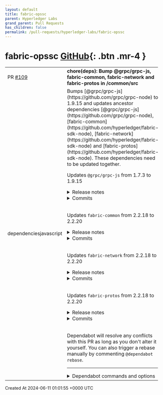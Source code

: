 ```yaml
---
layout: default
title: fabric-opssc
parent: Hyperledger Labs
grand_parent: Pull Requests
has_children: false
permalink: /pull-requests/hyperledger-labs/fabric-opssc
---
```


# fabric-opssc <span class="fs-3 right-align">[GitHub](https://github.com/hyperledger-labs/fabric-opssc){: .btn .mr-4 }</span>


<div>
    <table>
        <tr>
            <td>
                PR <a href="https://github.com/hyperledger-labs/fabric-opssc/pull/109" class=".btn">#109</a>
            </td>
            <td>
                <b>
                    chore(deps): Bump @grpc/grpc-js, fabric-common, fabric-network and fabric-protos in /common/src
                </b>
            </td>
        </tr>
        <tr>
            <td>
                <span class="chip">dependencies</span><span class="chip">javascript</span>
            </td>
            <td>
                Bumps [@grpc/grpc-js](https://github.com/grpc/grpc-node) to 1.9.15 and updates ancestor dependencies [@grpc/grpc-js](https://github.com/grpc/grpc-node), [fabric-common](https://github.com/hyperledger/fabric-sdk-node), [fabric-network](https://github.com/hyperledger/fabric-sdk-node) and [fabric-protos](https://github.com/hyperledger/fabric-sdk-node). These dependencies need to be updated together.

Updates `@grpc/grpc-js` from 1.7.3 to 1.9.15
<details>
<summary>Release notes</summary>
<p><em>Sourced from <a href="https://github.com/grpc/grpc-node/releases"><code>@​grpc/grpc-js</code>'s releases</a>.</em></p>
<blockquote>
<h2><code>@​grpc/grpc-js</code> 1.9.15</h2>
<ul>
<li>Avoid buffering significantly more than <code>grpc.max_receive_message_size</code> per received message.</li>
</ul>
<h2><code>@​grpc/grpc-js</code> 1.9.14</h2>
<ul>
<li>Fix a bug that could rarely cause connection leaks (<a href="https://redirect.github.com/grpc/grpc-node/issues/2644">#2644</a>)</li>
<li>Fix a bug that could cause clients to go IDLE incorrectly some time after calling <code>waitForReady</code> (<a href="https://redirect.github.com/grpc/grpc-node/issues/2643">#2643</a>)</li>
</ul>
<h2><code>@​grpc/grpc-js</code> 1.9.13</h2>
<ul>
<li>Fix a bug that could cause the Node process to close early when establishing a connection while a request is pending (<a href="https://redirect.github.com/grpc/grpc-node/issues/2626">#2626</a>)</li>
</ul>
<h2><code>@​grpc/grpc-js</code> 1.9.12</h2>
<ul>
<li>Fix a bug that could cause connectivity state information to become stale in some circumstances (<a href="https://redirect.github.com/grpc/grpc-node/issues/2623">#2623</a>)</li>
</ul>
<h2><code>@​grpc/grpc-js</code> 1.9.11</h2>
<ul>
<li>Fix a busy loop when recovering from a failure to establish a connection to a unix domain socket address target (<a href="https://redirect.github.com/grpc/grpc-node/issues/2618">#2618</a>)</li>
<li>Fix a bug that caused clients to stop trying to connect to a fixed IP address target after a working connection drops (<a href="https://redirect.github.com/grpc/grpc-node/issues/2619">#2619</a>)</li>
</ul>
<h2><code>@​grpc/grpc-js</code> 1.9.10</h2>
<ul>
<li>Provide the correct port to the proxy when connecting to a target without an explicitly specified port (<a href="https://redirect.github.com/grpc/grpc-node/issues/2608">#2608</a> contributed by <a href="https://github.com/segevfiner"><code>@​segevfiner</code></a>)</li>
<li>Properly handle goaway events with no additional data attached (<a href="https://redirect.github.com/grpc/grpc-node/issues/2611">#2611</a>)</li>
</ul>
<h2><code>@​grpc/grpc-js</code> 1.9.9</h2>
<ul>
<li>Fix a busy loop when recovering from a failure to establish a connection to a fixed IP address target (<a href="https://redirect.github.com/grpc/grpc-node/issues/2609">#2609</a>)</li>
</ul>
<h2><code>@​grpc/grpc-js</code> 1.9.8</h2>
<ul>
<li>Fix a memory leak caused by creating and closing multiple clients (<a href="https://redirect.github.com/grpc/grpc-node/issues/2606">#2606</a>)</li>
</ul>
<h2><code>@​grpc/grpc-js</code> 1.9.7</h2>
<ul>
<li>Fix a bug that could cause a client to not update name resolution after multiple failed connection attempts (<a href="https://redirect.github.com/grpc/grpc-node/issues/2602">#2602</a>)</li>
</ul>
<h2><code>@​grpc/grpc-js</code> 1.9.6</h2>
<ul>
<li>Include more information in most &quot;No connection established&quot; errors (<a href="https://redirect.github.com/grpc/grpc-node/issues/2598">#2598</a>)</li>
<li>Remove the <code>index</code> tracer, and add more information to other trace logs (<a href="https://redirect.github.com/grpc/grpc-node/issues/2599">#2599</a>)</li>
</ul>
<h2><code>@​grpc/grpc-js</code> 1.9.5</h2>
<ul>
<li>Fix a type inconsistency in <code>server-call.ts</code> (<a href="https://redirect.github.com/grpc/grpc-node/issues/2589">#2589</a> contributed by <a href="https://github.com/rsnullptr"><code>@​rsnullptr</code></a>)</li>
<li>Close ports if the server is shut down while the bind operation is ongoing (<a href="https://redirect.github.com/grpc/grpc-node/issues/2590">#2590</a>)</li>
</ul>
<h2><code>@​grpc/grpc-js</code> 1.9.4</h2>
<ul>
<li>Fix a bug that could cause a client to sometimes incorrectly hold the process open when no longer in use (<a href="https://redirect.github.com/grpc/grpc-node/issues/2586">#2586</a>)</li>
</ul>
<h2><code>@​grpc/grpc-js</code> 1.9.3</h2>
<ul>
<li>Make a few improvements to DNS resolving timing (<a href="https://redirect.github.com/grpc/grpc-node/issues/2571">#2571</a>)</li>
</ul>
<p>Experimental changes:</p>
<ul>
<li>Added <code>grpc.experimental.BackoffTimeout#getEndTime</code></li>
</ul>
<h2><code>@​grpc/grpc-js</code> 1.9.2</h2>
<ul>
<li>Handle error when sending keepalive pings (<a href="https://redirect.github.com/grpc/grpc-node/issues/2563">#2563</a>)</li>
</ul>
<!-- raw HTML omitted -->
</blockquote>
<p>... (truncated)</p>
</details>
<details>
<summary>Commits</summary>
<ul>
<li><a href="https://github.com/grpc/grpc-node/commit/08b0422dae56467ecae1007e899efe66a8c4a650"><code>08b0422</code></a> Merge pull request from GHSA-7v5v-9h63-cj86</li>
<li><a href="https://github.com/grpc/grpc-node/commit/c75e04894829ff5c0eac83a3eea96724ec7cd118"><code>c75e048</code></a> grpc-js: Bump to 1.9.15</li>
<li><a href="https://github.com/grpc/grpc-node/commit/d5d62b4d94acf05d4335122efa9e36b07955eb2d"><code>d5d62b4</code></a> grpc-js: Avoid buffering significantly more than max_receive_message_size per...</li>
<li><a href="https://github.com/grpc/grpc-node/commit/02d034489a923f7f9cb15d4720cc2c865b11ef12"><code>02d0344</code></a> Merge pull request <a href="https://redirect.github.com/grpc/grpc-node/issues/2741">#2741</a> from sergiitk/backport-1.9-psm-interop-common-prod-t...</li>
<li><a href="https://github.com/grpc/grpc-node/commit/cf14020643472af7ec56c3591c73f91d74c4aa73"><code>cf14020</code></a> Merge pull request <a href="https://redirect.github.com/grpc/grpc-node/issues/2729">#2729</a> from sergiitk/psm-interop-common-prod-tests</li>
<li><a href="https://github.com/grpc/grpc-node/commit/da44229934a18519126f6993b6feed00c60ded0a"><code>da44229</code></a> Merge pull request <a href="https://redirect.github.com/grpc/grpc-node/issues/2738">#2738</a> from murgatroid99/backport-1.9-grpc-js_linkify-it_fix</li>
<li><a href="https://github.com/grpc/grpc-node/commit/5ae7c8c84518fa49ec639cd36051d65e50db5a6c"><code>5ae7c8c</code></a> Merge pull request <a href="https://redirect.github.com/grpc/grpc-node/issues/2735">#2735</a> from murgatroid99/grpc-js_linkify-it_fix</li>
<li><a href="https://github.com/grpc/grpc-node/commit/eed21ba0bba8e8b1d8bc01001cfd0faf61bb9a75"><code>eed21ba</code></a> Merge pull request <a href="https://redirect.github.com/grpc/grpc-node/issues/2714">#2714</a> from sergiitk/backport-1.9-psm-interop-pkg-dev</li>
<li><a href="https://github.com/grpc/grpc-node/commit/63763a40003b17e5e8f3f9c8d7f4aeb6592569f6"><code>63763a4</code></a> Merge pull request <a href="https://redirect.github.com/grpc/grpc-node/issues/2712">#2712</a> from sergiitk/psm-interop-pkg-dev</li>
<li><a href="https://github.com/grpc/grpc-node/commit/5be83dd878c5a2b857c38b113aabb3fad9bd376d"><code>5be83dd</code></a> Merge pull request <a href="https://redirect.github.com/grpc/grpc-node/issues/2643">#2643</a> from murgatroid99/grpc-js_idle_timer_fix</li>
<li>Additional commits viewable in <a href="https://github.com/grpc/grpc-node/compare/@grpc/grpc-js@1.7.3...@grpc/grpc-js@1.9.15">compare view</a></li>
</ul>
</details>
<br />

Updates `fabric-common` from 2.2.18 to 2.2.20
<details>
<summary>Release notes</summary>
<p><em>Sourced from <a href="https://github.com/hyperledger/fabric-sdk-node/releases">fabric-common's releases</a>.</em></p>
<blockquote>
<h2>v2.2.20</h2>
<h2>What's Changed</h2>
<ul>
<li>Update dependencies to address CVE-2023-45857 by <a href="https://github.com/bestbeforetoday"><code>@​bestbeforetoday</code></a> in <a href="https://redirect.github.com/hyperledger/fabric-sdk-node/pull/689">hyperledger/fabric-sdk-node#689</a></li>
</ul>
<h2>Supported Node versions</h2>
<p>The updated dependency to address CVE-2023-45857 is used only by the CouchDB wallet implementation, and requires Node 14 or later. Therefore Node 10 and 12 are no longer supported by the <strong>fabric-network</strong> package. If you need to continue running on one of these unsupported Node versions, you should continue to use <strong>fabric-network@2.2.19</strong>.</p>
<p><strong>Full Changelog</strong>: <a href="https://github.com/hyperledger/fabric-sdk-node/compare/v2.2.19...v2.2.20">https://github.com/hyperledger/fabric-sdk-node/compare/v2.2.19...v2.2.20</a></p>
<h2>v2.2.19</h2>
<h2>What's Changed</h2>
<ul>
<li>Explicitly import <a href="https://www.npmjs.com/package/long">long</a> to address changes to typing in dependencies by <a href="https://github.com/bestbeforetoday"><code>@​bestbeforetoday</code></a> in <a href="https://redirect.github.com/hyperledger/fabric-sdk-node/pull/682">hyperledger/fabric-sdk-node#682</a></li>
<li>Use require to import <a href="https://www.npmjs.com/package/long">long</a> to improve compatibility with client application TypeScript configuration by <a href="https://github.com/bestbeforetoday"><code>@​bestbeforetoday</code></a> in <a href="https://redirect.github.com/hyperledger/fabric-sdk-node/pull/683">hyperledger/fabric-sdk-node#683</a></li>
<li>Regenerate fabric-protos using current <a href="https://www.npmjs.com/package/protobufjs">protobufjs</a> to address typing issues introduced by new versions of dependencies by <a href="https://github.com/bestbeforetoday"><code>@​bestbeforetoday</code></a> in <a href="https://redirect.github.com/hyperledger/fabric-sdk-node/pull/684">hyperledger/fabric-sdk-node#684</a></li>
</ul>
<p><strong>Full Changelog</strong>: <a href="https://github.com/hyperledger/fabric-sdk-node/compare/v2.2.18...v2.2.19">https://github.com/hyperledger/fabric-sdk-node/compare/v2.2.18...v2.2.19</a></p>
</blockquote>
</details>
<details>
<summary>Commits</summary>
<ul>
<li><a href="https://github.com/hyperledger/fabric-sdk-node/commit/ea65b92719f6024168b55cd01631711634752d4b"><code>ea65b92</code></a> Release v2.2.20 (<a href="https://redirect.github.com/hyperledger/fabric-sdk-node/issues/690">#690</a>)</li>
<li><a href="https://github.com/hyperledger/fabric-sdk-node/commit/cd20a8443882509844a4ed656b8dbe1f076302fb"><code>cd20a84</code></a> Update dependencies to address CVE-2023-45857 (<a href="https://redirect.github.com/hyperledger/fabric-sdk-node/issues/689">#689</a>)</li>
<li><a href="https://github.com/hyperledger/fabric-sdk-node/commit/53b41aea00f15ef8afd69eedb3264380c8298d22"><code>53b41ae</code></a> Update version following v2.2.19 release (<a href="https://redirect.github.com/hyperledger/fabric-sdk-node/issues/686">#686</a>)</li>
<li><a href="https://github.com/hyperledger/fabric-sdk-node/commit/7d6752ec4d19c4c06150fadc25e8753e60fa6d61"><code>7d6752e</code></a> Release v2.2.19 (<a href="https://redirect.github.com/hyperledger/fabric-sdk-node/issues/685">#685</a>)</li>
<li><a href="https://github.com/hyperledger/fabric-sdk-node/commit/80573efebb1883bd5bec86e268a6c6cd37ea1011"><code>80573ef</code></a> Regenerate fabric-protos using current protobufjs (<a href="https://redirect.github.com/hyperledger/fabric-sdk-node/issues/684">#684</a>)</li>
<li><a href="https://github.com/hyperledger/fabric-sdk-node/commit/83729649113304a08cd1e7519613ab0bf7b3897d"><code>8372964</code></a> Use require to import long (<a href="https://redirect.github.com/hyperledger/fabric-sdk-node/issues/683">#683</a>)</li>
<li><a href="https://github.com/hyperledger/fabric-sdk-node/commit/8743c2e75151f1ce9249039804f0127ebeb014fd"><code>8743c2e</code></a> Fixes required by changes to typing in dependencies (<a href="https://redirect.github.com/hyperledger/fabric-sdk-node/issues/682">#682</a>)</li>
<li><a href="https://github.com/hyperledger/fabric-sdk-node/commit/9bf4de090e02cf0f3a5595ae3b98c6dd45b92808"><code>9bf4de0</code></a> Update versions following release (<a href="https://redirect.github.com/hyperledger/fabric-sdk-node/issues/677">#677</a>)</li>
<li>See full diff in <a href="https://github.com/hyperledger/fabric-sdk-node/compare/v2.2.18...v2.2.20">compare view</a></li>
</ul>
</details>
<br />

Updates `fabric-network` from 2.2.18 to 2.2.20
<details>
<summary>Release notes</summary>
<p><em>Sourced from <a href="https://github.com/hyperledger/fabric-sdk-node/releases">fabric-network's releases</a>.</em></p>
<blockquote>
<h2>v2.2.20</h2>
<h2>What's Changed</h2>
<ul>
<li>Update dependencies to address CVE-2023-45857 by <a href="https://github.com/bestbeforetoday"><code>@​bestbeforetoday</code></a> in <a href="https://redirect.github.com/hyperledger/fabric-sdk-node/pull/689">hyperledger/fabric-sdk-node#689</a></li>
</ul>
<h2>Supported Node versions</h2>
<p>The updated dependency to address CVE-2023-45857 is used only by the CouchDB wallet implementation, and requires Node 14 or later. Therefore Node 10 and 12 are no longer supported by the <strong>fabric-network</strong> package. If you need to continue running on one of these unsupported Node versions, you should continue to use <strong>fabric-network@2.2.19</strong>.</p>
<p><strong>Full Changelog</strong>: <a href="https://github.com/hyperledger/fabric-sdk-node/compare/v2.2.19...v2.2.20">https://github.com/hyperledger/fabric-sdk-node/compare/v2.2.19...v2.2.20</a></p>
<h2>v2.2.19</h2>
<h2>What's Changed</h2>
<ul>
<li>Explicitly import <a href="https://www.npmjs.com/package/long">long</a> to address changes to typing in dependencies by <a href="https://github.com/bestbeforetoday"><code>@​bestbeforetoday</code></a> in <a href="https://redirect.github.com/hyperledger/fabric-sdk-node/pull/682">hyperledger/fabric-sdk-node#682</a></li>
<li>Use require to import <a href="https://www.npmjs.com/package/long">long</a> to improve compatibility with client application TypeScript configuration by <a href="https://github.com/bestbeforetoday"><code>@​bestbeforetoday</code></a> in <a href="https://redirect.github.com/hyperledger/fabric-sdk-node/pull/683">hyperledger/fabric-sdk-node#683</a></li>
<li>Regenerate fabric-protos using current <a href="https://www.npmjs.com/package/protobufjs">protobufjs</a> to address typing issues introduced by new versions of dependencies by <a href="https://github.com/bestbeforetoday"><code>@​bestbeforetoday</code></a> in <a href="https://redirect.github.com/hyperledger/fabric-sdk-node/pull/684">hyperledger/fabric-sdk-node#684</a></li>
</ul>
<p><strong>Full Changelog</strong>: <a href="https://github.com/hyperledger/fabric-sdk-node/compare/v2.2.18...v2.2.19">https://github.com/hyperledger/fabric-sdk-node/compare/v2.2.18...v2.2.19</a></p>
</blockquote>
</details>
<details>
<summary>Commits</summary>
<ul>
<li><a href="https://github.com/hyperledger/fabric-sdk-node/commit/ea65b92719f6024168b55cd01631711634752d4b"><code>ea65b92</code></a> Release v2.2.20 (<a href="https://redirect.github.com/hyperledger/fabric-sdk-node/issues/690">#690</a>)</li>
<li><a href="https://github.com/hyperledger/fabric-sdk-node/commit/cd20a8443882509844a4ed656b8dbe1f076302fb"><code>cd20a84</code></a> Update dependencies to address CVE-2023-45857 (<a href="https://redirect.github.com/hyperledger/fabric-sdk-node/issues/689">#689</a>)</li>
<li><a href="https://github.com/hyperledger/fabric-sdk-node/commit/53b41aea00f15ef8afd69eedb3264380c8298d22"><code>53b41ae</code></a> Update version following v2.2.19 release (<a href="https://redirect.github.com/hyperledger/fabric-sdk-node/issues/686">#686</a>)</li>
<li><a href="https://github.com/hyperledger/fabric-sdk-node/commit/7d6752ec4d19c4c06150fadc25e8753e60fa6d61"><code>7d6752e</code></a> Release v2.2.19 (<a href="https://redirect.github.com/hyperledger/fabric-sdk-node/issues/685">#685</a>)</li>
<li><a href="https://github.com/hyperledger/fabric-sdk-node/commit/80573efebb1883bd5bec86e268a6c6cd37ea1011"><code>80573ef</code></a> Regenerate fabric-protos using current protobufjs (<a href="https://redirect.github.com/hyperledger/fabric-sdk-node/issues/684">#684</a>)</li>
<li><a href="https://github.com/hyperledger/fabric-sdk-node/commit/83729649113304a08cd1e7519613ab0bf7b3897d"><code>8372964</code></a> Use require to import long (<a href="https://redirect.github.com/hyperledger/fabric-sdk-node/issues/683">#683</a>)</li>
<li><a href="https://github.com/hyperledger/fabric-sdk-node/commit/8743c2e75151f1ce9249039804f0127ebeb014fd"><code>8743c2e</code></a> Fixes required by changes to typing in dependencies (<a href="https://redirect.github.com/hyperledger/fabric-sdk-node/issues/682">#682</a>)</li>
<li><a href="https://github.com/hyperledger/fabric-sdk-node/commit/9bf4de090e02cf0f3a5595ae3b98c6dd45b92808"><code>9bf4de0</code></a> Update versions following release (<a href="https://redirect.github.com/hyperledger/fabric-sdk-node/issues/677">#677</a>)</li>
<li>See full diff in <a href="https://github.com/hyperledger/fabric-sdk-node/compare/v2.2.18...v2.2.20">compare view</a></li>
</ul>
</details>
<br />

Updates `fabric-protos` from 2.2.18 to 2.2.20
<details>
<summary>Release notes</summary>
<p><em>Sourced from <a href="https://github.com/hyperledger/fabric-sdk-node/releases">fabric-protos's releases</a>.</em></p>
<blockquote>
<h2>v2.2.20</h2>
<h2>What's Changed</h2>
<ul>
<li>Update dependencies to address CVE-2023-45857 by <a href="https://github.com/bestbeforetoday"><code>@​bestbeforetoday</code></a> in <a href="https://redirect.github.com/hyperledger/fabric-sdk-node/pull/689">hyperledger/fabric-sdk-node#689</a></li>
</ul>
<h2>Supported Node versions</h2>
<p>The updated dependency to address CVE-2023-45857 is used only by the CouchDB wallet implementation, and requires Node 14 or later. Therefore Node 10 and 12 are no longer supported by the <strong>fabric-network</strong> package. If you need to continue running on one of these unsupported Node versions, you should continue to use <strong>fabric-network@2.2.19</strong>.</p>
<p><strong>Full Changelog</strong>: <a href="https://github.com/hyperledger/fabric-sdk-node/compare/v2.2.19...v2.2.20">https://github.com/hyperledger/fabric-sdk-node/compare/v2.2.19...v2.2.20</a></p>
<h2>v2.2.19</h2>
<h2>What's Changed</h2>
<ul>
<li>Explicitly import <a href="https://www.npmjs.com/package/long">long</a> to address changes to typing in dependencies by <a href="https://github.com/bestbeforetoday"><code>@​bestbeforetoday</code></a> in <a href="https://redirect.github.com/hyperledger/fabric-sdk-node/pull/682">hyperledger/fabric-sdk-node#682</a></li>
<li>Use require to import <a href="https://www.npmjs.com/package/long">long</a> to improve compatibility with client application TypeScript configuration by <a href="https://github.com/bestbeforetoday"><code>@​bestbeforetoday</code></a> in <a href="https://redirect.github.com/hyperledger/fabric-sdk-node/pull/683">hyperledger/fabric-sdk-node#683</a></li>
<li>Regenerate fabric-protos using current <a href="https://www.npmjs.com/package/protobufjs">protobufjs</a> to address typing issues introduced by new versions of dependencies by <a href="https://github.com/bestbeforetoday"><code>@​bestbeforetoday</code></a> in <a href="https://redirect.github.com/hyperledger/fabric-sdk-node/pull/684">hyperledger/fabric-sdk-node#684</a></li>
</ul>
<p><strong>Full Changelog</strong>: <a href="https://github.com/hyperledger/fabric-sdk-node/compare/v2.2.18...v2.2.19">https://github.com/hyperledger/fabric-sdk-node/compare/v2.2.18...v2.2.19</a></p>
</blockquote>
</details>
<details>
<summary>Commits</summary>
<ul>
<li><a href="https://github.com/hyperledger/fabric-sdk-node/commit/ea65b92719f6024168b55cd01631711634752d4b"><code>ea65b92</code></a> Release v2.2.20 (<a href="https://redirect.github.com/hyperledger/fabric-sdk-node/issues/690">#690</a>)</li>
<li><a href="https://github.com/hyperledger/fabric-sdk-node/commit/cd20a8443882509844a4ed656b8dbe1f076302fb"><code>cd20a84</code></a> Update dependencies to address CVE-2023-45857 (<a href="https://redirect.github.com/hyperledger/fabric-sdk-node/issues/689">#689</a>)</li>
<li><a href="https://github.com/hyperledger/fabric-sdk-node/commit/53b41aea00f15ef8afd69eedb3264380c8298d22"><code>53b41ae</code></a> Update version following v2.2.19 release (<a href="https://redirect.github.com/hyperledger/fabric-sdk-node/issues/686">#686</a>)</li>
<li><a href="https://github.com/hyperledger/fabric-sdk-node/commit/7d6752ec4d19c4c06150fadc25e8753e60fa6d61"><code>7d6752e</code></a> Release v2.2.19 (<a href="https://redirect.github.com/hyperledger/fabric-sdk-node/issues/685">#685</a>)</li>
<li><a href="https://github.com/hyperledger/fabric-sdk-node/commit/80573efebb1883bd5bec86e268a6c6cd37ea1011"><code>80573ef</code></a> Regenerate fabric-protos using current protobufjs (<a href="https://redirect.github.com/hyperledger/fabric-sdk-node/issues/684">#684</a>)</li>
<li><a href="https://github.com/hyperledger/fabric-sdk-node/commit/83729649113304a08cd1e7519613ab0bf7b3897d"><code>8372964</code></a> Use require to import long (<a href="https://redirect.github.com/hyperledger/fabric-sdk-node/issues/683">#683</a>)</li>
<li><a href="https://github.com/hyperledger/fabric-sdk-node/commit/8743c2e75151f1ce9249039804f0127ebeb014fd"><code>8743c2e</code></a> Fixes required by changes to typing in dependencies (<a href="https://redirect.github.com/hyperledger/fabric-sdk-node/issues/682">#682</a>)</li>
<li><a href="https://github.com/hyperledger/fabric-sdk-node/commit/9bf4de090e02cf0f3a5595ae3b98c6dd45b92808"><code>9bf4de0</code></a> Update versions following release (<a href="https://redirect.github.com/hyperledger/fabric-sdk-node/issues/677">#677</a>)</li>
<li>See full diff in <a href="https://github.com/hyperledger/fabric-sdk-node/compare/v2.2.18...v2.2.20">compare view</a></li>
</ul>
</details>
<br />


Dependabot will resolve any conflicts with this PR as long as you don't alter it yourself. You can also trigger a rebase manually by commenting `@dependabot rebase`.

[//]: # (dependabot-automerge-start)
[//]: # (dependabot-automerge-end)

---

<details>
<summary>Dependabot commands and options</summary>
<br />

You can trigger Dependabot actions by commenting on this PR:
- `@dependabot rebase` will rebase this PR
- `@dependabot recreate` will recreate this PR, overwriting any edits that have been made to it
- `@dependabot merge` will merge this PR after your CI passes on it
- `@dependabot squash and merge` will squash and merge this PR after your CI passes on it
- `@dependabot cancel merge` will cancel a previously requested merge and block automerging
- `@dependabot reopen` will reopen this PR if it is closed
- `@dependabot close` will close this PR and stop Dependabot recreating it. You can achieve the same result by closing it manually
- `@dependabot show <dependency name> ignore conditions` will show all of the ignore conditions of the specified dependency
- `@dependabot ignore this major version` will close this PR and stop Dependabot creating any more for this major version (unless you reopen the PR or upgrade to it yourself)
- `@dependabot ignore this minor version` will close this PR and stop Dependabot creating any more for this minor version (unless you reopen the PR or upgrade to it yourself)
- `@dependabot ignore this dependency` will close this PR and stop Dependabot creating any more for this dependency (unless you reopen the PR or upgrade to it yourself)
You can disable automated security fix PRs for this repo from the [Security Alerts page](https://github.com/hyperledger-labs/fabric-opssc/network/alerts).

</details>
            </td>
        </tr>
    </table>
    <div class="right-align">
        Created At 2024-06-11 01:01:55 +0000 UTC
    </div>
</div>

